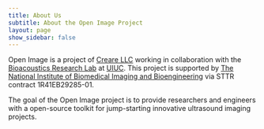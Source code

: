 ```yaml
---
title: About Us
subtitle: About the Open Image Project
layout: page
show_sidebar: false
---
```


Open Image is a project of [Creare LLC](https://www.creare.com) working in collaboration with the [Bioacoustics Research Lab](http://www.brl.uiuc.edu/) at [UIUC](https://www.uiuc.edu).  This project is supported by [The National Institute of Biomedical Imaging and Bioengineering](https://www.nibib.nih.gov/) via STTR contract 1R41EB29285-01.

The goal of the Open Image project is to provide researchers and engineers with a open-source toolkit for jump-starting innovative ultrasound imaging projects.
